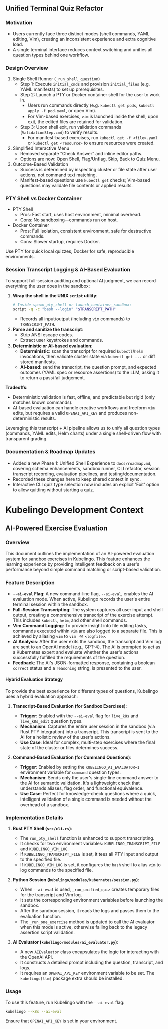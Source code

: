 ## Unified Terminal Quiz Refactor

### Motivation
- Users currently face three distinct modes (shell commands, YAML editing, Vim), creating an inconsistent experience and extra cognitive load.
- A single terminal interface reduces context switching and unifies all question types behind one workflow.

### Design Overview
1. Single Shell Runner (`_run_shell_question`)
   - Step 1: Execute `initial_cmds` and provision `initial_files` (e.g. YAML manifests) to set up prerequisites.
   - Step 2: Launch a PTY or Docker container shell for the user to work in.
     * Users run commands directly (e.g. `kubectl get pods`, `kubectl apply -f pod.yaml`, or open Vim).
     * For Vim-based exercises, `vim` is launched inside the shell; upon exit, the edited files are retained for validation.
   - Step 3: Upon shell exit, run validation commands (`ValidationStep.cmd`) to verify results.
     * For manifest-based exercises, run `kubectl get -f <file>.yaml` or `kubectl get <resource>` to ensure resources were created.
2. Simplified Interactive Menu
   - Removed separate “Check Answer” and inline editor paths.
   - Options are now: Open Shell, Flag/Unflag, Skip, Back to Quiz Menu.
3. Outcome-Based Validation
   - Success is determined by inspecting cluster or file state after user actions, not command text matching.
   - Manifest-based questions use `kubectl get` checks; Vim-based questions may validate file contents or applied results.

### PTY Shell vs Docker Container
- PTY Shell
  - Pros: Fast start, uses host environment, minimal overhead.
  - Cons: No sandboxing—commands run on host.
- Docker Container
  - Pros: Full isolation, consistent environment, safe for destructive commands.
  - Cons: Slower startup, requires Docker.

Use PTY for quick local quizzes, Docker for safe, reproducible environments.

### Session Transcript Logging & AI-Based Evaluation
To support full-session auditing and optional AI judgment, we can record everything the user does in the sandbox:
1. **Wrap the shell in the UNIX `script` utility**:
   ```bash
   # Inside spawn_pty_shell or launch_container_sandbox:
   script -q -c "bash --login" "$TRANSCRIPT_PATH"
   ```
   - Records all input/output (including `vim` commands) to `TRANSCRIPT_PATH`.
2. **Parse and sanitize the transcript**:
   - Strip ANSI escape codes.
   - Extract user keystrokes and commands.
3. **Deterministic or AI-based evaluation**:
   - **Deterministic**: scan the transcript for required `kubectl`/`helm` invocations, then validate cluster state via `kubectl get ...` or diff stored manifests.
   - **AI-based**: send the transcript, the question prompt, and expected outcomes (YAML spec or resource assertions) to the LLM, asking it to return a pass/fail judgement.

**Tradeoffs**:
- Deterministic validation is fast, offline, and predictable but rigid (only matches known commands).
- AI-based evaluation can handle creative workflows and freeform `vim` edits, but requires a valid `OPENAI_API_KEY` and produces non-deterministic results.

Leveraging this transcript + AI pipeline allows us to unify all question types (commands, YAML edits, Helm charts) under a single shell-driven flow with transparent grading.
  
### Documentation & Roadmap Updates
- Added a new Phase 1: Unified Shell Experience to `docs/roadmap.md`, covering schema enhancements, sandbox runner, CLI refactor, session transcript recording, evaluation pipelines, and testing/documentation.
- Recorded these changes here to keep shared context in sync.
- Interactive CLI quiz type selection now includes an explicit 'Exit' option to allow quitting without starting a quiz.
# Kubelingo Development Context

## AI-Powered Exercise Evaluation

### Overview

This document outlines the implementation of an AI-powered evaluation system for sandbox exercises in Kubelingo. This feature enhances the learning experience by providing intelligent feedback on a user's performance beyond simple command matching or script-based validation.

### Feature Description

- **`--ai-eval` Flag**: A new command-line flag, `--ai-eval`, enables the AI evaluation mode. When active, Kubelingo records the user's entire terminal session within the sandbox.
- **Full-Session Transcripting**: The system captures all user input and shell output, creating a comprehensive transcript of the exercise attempt. This includes `kubectl`, `helm`, and other shell commands.
- **Vim Command Logging**: To provide insight into file editing tasks, commands executed within `vim` are also logged to a separate file. This is achieved by aliasing `vim` to `vim -W <logfile>`.
- **AI Analysis**: After the user exits the sandbox, the transcript and Vim log are sent to an OpenAI model (e.g., GPT-4). The AI is prompted to act as a Kubernetes expert and evaluate whether the user's actions successfully fulfilled the requirements of the question.
- **Feedback**: The AI's JSON-formatted response, containing a boolean `correct` status and a `reasoning` string, is presented to the user.

#### Hybrid Evaluation Strategy

To provide the best experience for different types of questions, Kubelingo uses a hybrid evaluation approach:

1.  **Transcript-Based Evaluation (for Sandbox Exercises)**:
    -   **Trigger**: Enabled with the `--ai-eval` flag for `live_k8s` and `live_k8s_edit` question types.
    -   **Mechanism**: Captures the entire user session in the sandbox (via Rust PTY integration) into a transcript. This transcript is sent to the AI for a holistic review of the user's actions.
    -   **Use Case**: Ideal for complex, multi-step exercises where the final state of the cluster or files determines success.

2.  **Command-Based Evaluation (for Command Questions)**:
    -   **Trigger**: Enabled by setting the `KUBELINGO_AI_EVALUATOR=1` environment variable for `command` question types.
    -   **Mechanism**: Sends only the user's single-line command answer to the AI for semantic validation. It's a lightweight check that understands aliases, flag order, and functional equivalence.
    -   **Use Case**: Perfect for knowledge-check questions where a quick, intelligent validation of a single command is needed without the overhead of a sandbox.

### Implementation Details

1.  **Rust PTY Shell (`src/cli.rs`)**:
    - The `run_pty_shell` function is enhanced to support transcripting.
    - It checks for two environment variables: `KUBELINGO_TRANSCRIPT_FILE` and `KUBELINGO_VIM_LOG`.
    - If `KUBELINGO_TRANSCRIPT_FILE` is set, it tees all PTY input and output to the specified file.
    - If `KUBELINGO_VIM_LOG` is set, it configures the `bash` shell to alias `vim` to log commands to the specified file.

2.  **Python Session (`kubelingo/modules/kubernetes/session.py`)**:
    - When `--ai-eval` is used, `_run_unified_quiz` creates temporary files for the transcript and Vim log.
    - It sets the corresponding environment variables before launching the sandbox.
    - After the sandbox session, it reads the logs and passes them to the evaluation function.
    - The `_run_one_exercise` method is updated to call the AI evaluator when this mode is active, otherwise falling back to the legacy assertion script validation.

3.  **AI Evaluator (`kubelingo/modules/ai_evaluator.py`)**:
    - A new `AIEvaluator` class encapsulates the logic for interacting with the OpenAI API.
    - It constructs a detailed prompt including the question, transcript, and logs.
    - It requires an `OPENAI_API_KEY` environment variable to be set. The `kubelingo[llm]` package extra should be installed.

### Usage

To use this feature, run Kubelingo with the `--ai-eval` flag:
```bash
kubelingo --k8s --ai-eval
```
Ensure that `OPENAI_API_KEY` is set in your environment.
